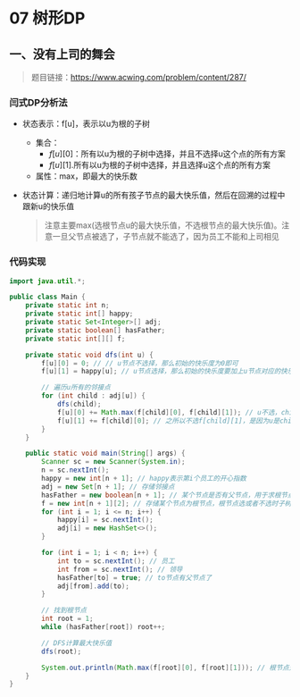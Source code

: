 # 07 树形DP
## 一、没有上司的舞会
> 题目链接：https://www.acwing.com/problem/content/287/

### 闫式DP分析法
+ 状态表示：f[u]，表示以u为根的子树
  + 集合：
    + $f[u][0]$：所有以u为根的子树中选择，并且不选择u这个点的所有方案
    + $f[u][1]$.所有以u为根的子树中选择，并且选择u这个点的所有方案
  + 属性：max，即最大的快乐数

+ 状态计算：递归地计算u的所有孩子节点的最大快乐值，然后在回溯的过程中跟新u的快乐值
  > 注意主要max(选根节点u的最大快乐值，不选根节点的最大快乐值)。注意一旦父节点被选了，子节点就不能选了，因为员工不能和上司相见

### 代码实现
```java
import java.util.*;

public class Main {
    private static int n;
    private static int[] happy;
    private static Set<Integer>[] adj;
    private static boolean[] hasFather;
    private static int[][] f;

    private static void dfs(int u) {
        f[u][0] = 0; // // u节点不选择，那么初始的快乐度为0即可
        f[u][1] = happy[u]; // u节点选择，那么初始的快乐度要加上u节点对应的快乐度

        // 遍历u所有的邻接点
        for (int child : adj[u]) {
            dfs(child);
            f[u][0] += Math.max(f[child][0], f[child][1]); // u不选，child选或者不选都行的
            f[u][1] += f[child][0]; // 之所以不选f[child][1]，是因为u是child的上司，按照题意不能选
        }
    }

    public static void main(String[] args) {
        Scanner sc = new Scanner(System.in);
        n = sc.nextInt();
        happy = new int[n + 1]; // happy表示第i个员工的开心指数
        adj = new Set[n + 1]; // 存储邻接点
        hasFather = new boolean[n + 1]; // 某个节点是否有父节点，用于求根节点(根节点没有父节点)
        f = new int[n + 1][2]; // 存储某个节点为根节点，根节点选或者不选时子树的最大快乐值
        for (int i = 1; i <= n; i++) {
            happy[i] = sc.nextInt();
            adj[i] = new HashSet<>();
        }

        for (int i = 1; i < n; i++) {
            int to = sc.nextInt(); // 员工
            int from = sc.nextInt(); // 领导
            hasFather[to] = true; // to节点有父节点了
            adj[from].add(to);
        }

        // 找到根节点
        int root = 1;
        while (hasFather[root]) root++;

        // DFS计算最大快乐值
        dfs(root);

        System.out.println(Math.max(f[root][0], f[root][1])); // 根节点选或者不选的最大值
    }
}
```